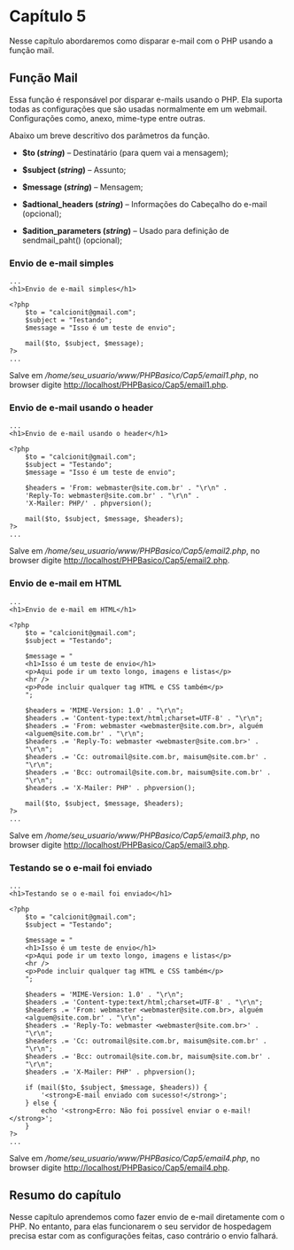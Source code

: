 
Capítulo 5
==========

Nesse capítulo abordaremos como disparar e-mail com o PHP usando a
função mail.

Função Mail
-----------

Essa função é responsável por disparar e-mails usando o PHP. Ela suporta
todas as configurações que são usadas normalmente em um webmail.
Configurações como, anexo, mime-type entre outras.

Abaixo um breve descritivo dos parâmetros da função.

-   **$to (*string*)** – Destinatário (para quem vai a mensagem);

-   **$subject (*string*)** – Assunto;

-   **$message (*string*)** – Mensagem;

-   **$adtional\_headers (*string*)** – Informações do Cabeçalho do
    e-mail (opcional);

-   **$adition\_parameters (*string*)** – Usado para definição
    de sendmail\_paht() (opcional);

### Envio de e-mail simples
```
...
<h1>Envio de e-mail simples</h1>

<?php
    $to = "calcionit@gmail.com";
    $subject = "Testando";
    $message = "Isso é um teste de envio";

    mail($to, $subject, $message);
?>
...
```

Salve em */home/seu\_usuario/www/PHPBasico/Cap5/email1.php*, no browser
digite
[http://localhost/PHPBasico/Cap](http://localhost/PHPBasico/Cap5/email1.php)[5](http://localhost/PHPBasico/Cap5/email1.php)[/](http://localhost/PHPBasico/Cap5/email1.php)[email1](http://localhost/PHPBasico/Cap5/email1.php)[.](http://localhost/PHPBasico/Cap5/email1.php)[php](http://localhost/PHPBasico/Cap5/email1.php).

### Envio de e-mail usando o header
```
...
<h1>Envio de e-mail usando o header</h1>

<?php
    $to = "calcionit@gmail.com";
    $subject = "Testando";
    $message = "Isso é um teste de envio";

    $headers = 'From: webmaster@site.com.br' . "\r\n" .
    'Reply-To: webmaster@site.com.br' . "\r\n" .
    'X-Mailer: PHP/' . phpversion();

    mail($to, $subject, $message, $headers);
?>
...
```

Salve em */home/seu\_usuario/www/PHPBasico/Cap5/email2.php*, no browser
digite
[http://localhost/PHPBasico/Cap](http://localhost/PHPBasico/Cap5/email2.php)[5](http://localhost/PHPBasico/Cap5/email2.php)[/](http://localhost/PHPBasico/Cap5/email2.php)[email2](http://localhost/PHPBasico/Cap5/email2.php)[.](http://localhost/PHPBasico/Cap5/email2.php)[php](http://localhost/PHPBasico/Cap5/email2.php).

### Envio de e-mail em HTML
```
...
<h1>Envio de e-mail em HTML</h1>

<?php
    $to = "calcionit@gmail.com";
    $subject = "Testando";

    $message = "
    <h1>Isso é um teste de envio</h1>
    <p>Aqui pode ir um texto longo, imagens e listas</p>
    <hr />
    <p>Pode incluir qualquer tag HTML e CSS também</p>
    ";

    $headers = 'MIME-Version: 1.0' . "\r\n";
    $headers .= 'Content-type:text/html;charset=UTF-8' . "\r\n";
    $headers .= 'From: webmaster <webmaster@site.com.br>, alguém
    <alguem@site.com.br' . "\r\n";
    $headers .= 'Reply-To: webmaster <webmaster@site.com.br>' .
    "\r\n";
    $headers .= 'Cc: outromail@site.com.br, maisum@site.com.br' .
    "\r\n";
    $headers .= 'Bcc: outromail@site.com.br, maisum@site.com.br' .
    "\r\n";
    $headers .= 'X-Mailer: PHP' . phpversion();

    mail($to, $subject, $message, $headers);
?>
...
```

Salve em */home/seu\_usuario/www/PHPBasico/Cap5/email3.php*, no browser
digite
[http://localhost/PHPBasico/Cap](http://localhost/PHPBasico/Cap5/email3.php)[5](http://localhost/PHPBasico/Cap5/email3.php)[/](http://localhost/PHPBasico/Cap5/email3.php)[email](http://localhost/PHPBasico/Cap5/email3.php)[3](http://localhost/PHPBasico/Cap5/email3.php)[.](http://localhost/PHPBasico/Cap5/email3.php)[php](http://localhost/PHPBasico/Cap5/email3.php).

### Testando se o e-mail foi enviado
```
...
<h1>Testando se o e-mail foi enviado</h1>

<?php
    $to = "calcionit@gmail.com";
    $subject = "Testando";

    $message = "
    <h1>Isso é um teste de envio</h1>
    <p>Aqui pode ir um texto longo, imagens e listas</p>
    <hr />
    <p>Pode incluir qualquer tag HTML e CSS também</p>
    ";

    $headers = 'MIME-Version: 1.0' . "\r\n";
    $headers .= 'Content-type:text/html;charset=UTF-8' . "\r\n";
    $headers .= 'From: webmaster <webmaster@site.com.br>, alguém
    <alguem@site.com.br' . "\r\n";
    $headers .= 'Reply-To: webmaster <webmaster@site.com.br>' .
    "\r\n";
    $headers .= 'Cc: outromail@site.com.br, maisum@site.com.br' .
    "\r\n";
    $headers .= 'Bcc: outromail@site.com.br, maisum@site.com.br' .
    "\r\n";
    $headers .= 'X-Mailer: PHP' . phpversion();

    if (mail($to, $subject, $message, $headers)) {
        '<strong>E-mail enviado com sucesso!</strong>';
    } else {
        echo '<strong>Erro: Não foi possível enviar o e-mail!</strong>';
    }
?>
...
```

Salve em */home/seu\_usuario/www/PHPBasico/Cap5/email4.php*, no browser
digite
[http://localhost/PHPBasico/Cap](http://localhost/PHPBasico/Cap5/email4.php)[5](http://localhost/PHPBasico/Cap5/email4.php)[/](http://localhost/PHPBasico/Cap5/email4.php)[email](http://localhost/PHPBasico/Cap5/email4.php)[4](http://localhost/PHPBasico/Cap5/email4.php)[.](http://localhost/PHPBasico/Cap5/email4.php)[php](http://localhost/PHPBasico/Cap5/email4.php).

Resumo do capítulo
------------------

Nesse capítulo aprendemos como fazer envio de e-mail diretamente com o
PHP. No entanto, para elas funcionarem o seu servidor de hospedagem
precisa estar com as configurações feitas, caso contrário o envio
falhará.
